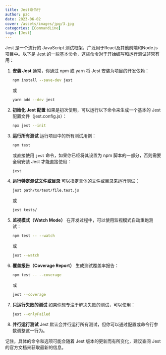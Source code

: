 ```yaml
---
title: Jest命令行
author: pzc
date: 2023-06-02
cover: /assets/images/jpg/3.jpg
categories: [CommandLine]
tags: [Jest]
---
```

Jest 是一个流行的 JavaScript 测试框架，广泛用于React及其他前端和Node.js项目中。以下是 Jest 的一些基本命令，这些命令对于开始编写和运行测试非常有用：

1. **安装 Jest**
   通常，你通过 npm 或 yarn 将 Jest 安装为项目的开发依赖：
   ```bash
   npm install --save-dev jest
   ```
   或
   ```bash
   yarn add --dev jest
   ```

2. **初始化 Jest 配置**
   如果是初次使用，可以运行以下命令来生成一个基本的 Jest 配置文件（jest.config.js）：
   ```bash
   npx jest --init
   ```

3. **运行所有测试**
   运行项目中的所有测试用例：
   ```bash
   npm test
   ```
   或直接使用 `jest` 命令，如果你已经将其设置为 npm 脚本的一部分，否则需要全局安装 Jest 才能直接使用：
   ```bash
   jest
   ```

4. **运行特定测试文件或目录**
   可以指定具体的文件或目录来运行测试：
   ```bash
   jest path/to/test/file.test.js
   ```
   或
   ```bash
   jest tests/
   ```

5. **监视模式（Watch Mode）**
   在开发过程中，可以使用监视模式自动重跑测试：
   ```bash
   npm test -- --watch
   ```
   或
   ```bash
   jest --watch
   ```

6. **覆盖报告（Coverage Report）**
   生成测试覆盖率报告：
   ```bash
   npm test -- --coverage
   ```
   或
   ```bash
   jest --coverage
   ```

7. **只运行失败的测试**
   如果你想专注于解决失败的测试，可以使用：
   ```bash
   jest --onlyFailed
   ```

8. **并行运行测试**
   Jest 默认会并行运行所有测试，但你可以通过配置或命令行参数调整这一行为。

记住，具体的命令和选项可能会随着 Jest 版本的更新而有所变化，建议查阅 Jest 的官方文档来获取最新的信息。